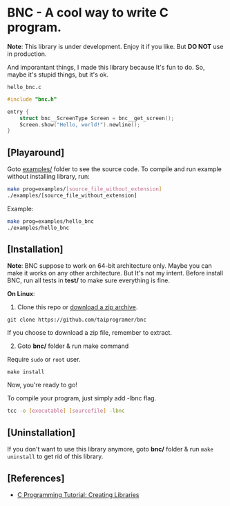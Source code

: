 # BNC - A cool way to write C program.

**Note**: This library is under development. Enjoy it if you like. But **DO NOT** use in production.

And imporantant things, I made this library because It's fun to do. So, maybe it's stupid things,
but it's ok.

`hello_bnc.c`

```c
#include "bnc.h"

entry {
    struct bnc__ScreenType Screen = bnc__get_screen();
    Screen.show("Hello, world!").newline();
}
```

## [Playaround]

Goto [examples/](examples/) folder to see the source code. To compile and run example without
installing library, run:

```sh
make prog=examples/[source_file_without_extension]
./examples/[source_file_without_extension]
```

Example:

```sh
make prog=examples/hello_bnc
./examples/hello_bnc
```


## [Installation]

**Note**: BNC suppose to work on 64-bit architecture only. Maybe you can make it works on any other
architecture. But It's not my intent. Before install BNC, run all tests in **test/** to make sure
everything is fine.

**On Linux**:

1. Clone this repo or [download a zip archive](https://github.com/taiprogramer/bnc/archive/master.zip).

```
git clone https://github.com/taiprogramer/bnc
```

If you choose to download a zip file, remember to extract.

2. Goto **bnc/** folder & run make command

Require `sudo` or `root` user.

```
make install
```

Now, you're ready to go!

To compile your program, just simply add -lbnc flag.

```sh
tcc -o [executable] [sourcefile] -lbnc
```

## [Uninstallation]

If you don't want to use this library anymore, goto **bnc/** folder & run `make uninstall` to get
rid of this library.

## [References]
- [C Programming Tutorial: Creating Libraries](https://randu.org/tutorials/c/libraries.php)

